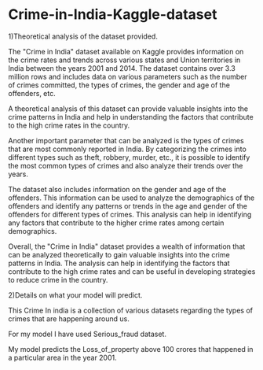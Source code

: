 # Crime-in-India-Kaggle-dataset
1)Theoretical analysis of the dataset provided. 

The "Crime in India" dataset available on Kaggle provides information on the crime rates and trends across various states and Union territories in India between the years 2001 and 2014. The dataset contains over 3.3 million rows and includes data on various parameters such as the number of crimes committed, the types of crimes, the gender and age of the offenders, etc. 

A theoretical analysis of this dataset can provide valuable insights into the crime patterns in India and help in understanding the factors that contribute to the high crime rates in the country. 

Another important parameter that can be analyzed is the types of crimes that are most commonly reported in India. By categorizing the crimes into different types such as theft, robbery, murder, etc., it is possible to identify the most common types of crimes and also analyze their trends over the years. 

The dataset also includes information on the gender and age of the offenders. This information can be used to analyze the demographics of the offenders and identify any patterns or trends in the age and gender of the offenders for different types of crimes. This analysis can help in identifying any factors that contribute to the higher crime rates among certain demographics. 

Overall, the "Crime in India" dataset provides a wealth of information that can be analyzed theoretically to gain valuable insights into the crime patterns in India. The analysis can help in identifying the factors that contribute to the high crime rates and can be useful in developing strategies to reduce crime in the country.

2)Details on what your model will predict.

This Crime In india is a collection of various datasets regarding the types of crimes that are happening around us.

For my model I have used Serious_fraud dataset.

My model predicts the Loss_of_property above 100 crores that happened in a particular area in the year 2001.


